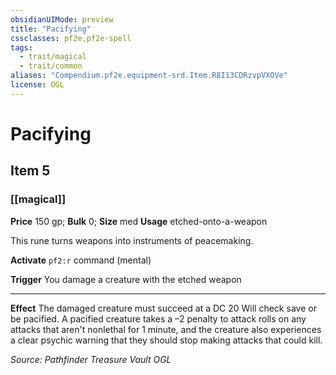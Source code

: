 ```yaml
---
obsidianUIMode: preview
title: "Pacifying"
cssclasses: pf2e,pf2e-spell
tags:
  - trait/magical
  - trait/common
aliases: "Compendium.pf2e.equipment-srd.Item.R8I13CDRzvpVXOVe"
license: OGL
---
```

# Pacifying
## Item 5
### [[magical]]


**Price** 150 gp; 
**Bulk** 0; **Size** med
**Usage** etched-onto-a-weapon

This rune turns weapons into instruments of peacemaking.

**Activate** `pf2:r` command (mental)

**Trigger** You damage a creature with the etched weapon

* * *

**Effect** The damaged creature must succeed at a DC 20 Will check save or be pacified. A pacified creature takes a –2 penalty to attack rolls on any attacks that aren't nonlethal for 1 minute, and the creature also experiences a clear psychic warning that they should stop making attacks that could kill.

*Source: Pathfinder Treasure Vault*
*OGL*